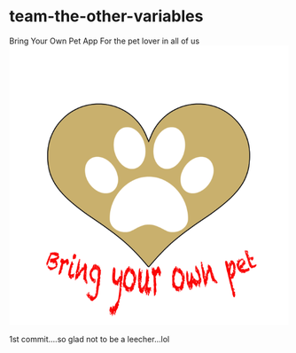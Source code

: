 # team-the-other-variables
Bring Your Own Pet App
For the pet lover in all of us
![](https://github.com/Woz-U-Group-Projects/team-the-other-variables/blob/master/byop.png)

1st commit....so glad not to be a leecher...lol